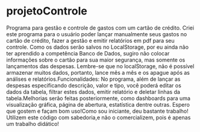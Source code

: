 # projetoControle
Programa para gestão e controle de gastos com um cartão de crédito.
Criei este programa para o usuário poder lançar manualmente seus gastos no cartão de crédito, fazer a gestão e emitir relatórios em pdf para seu controle. Como os dados serão salvos no LocalStorage, por eu ainda não ter aprendido a competência Banco de Dados, sugiro não colocar informações sobre o cartão para sua maior segurança, mas somente os lançamentos das despesas. Lembre-se que no localStorage, não é possível armazenar muitos dados, portanto, lance mês a mês e os apague após as análises e relatórios.Funcionalidades: No programa, além de lançar as despesas especificando descrição, valor e tipo, você poderá editar os dados da tabela, filtrar estes dados, emitir relatório e deletar linhas da tabela.Melhorias serão feitas posteriormente, como dashboards para uma visualização gráfica, página de abertura, estatística dentre outras. Espero que gostem e façam bom uso!Como sou iniciante, deu bastante trabalho! Utilizem este código com sabedoria,e não o comercializem, pois é apenas um trabalho didático! 
